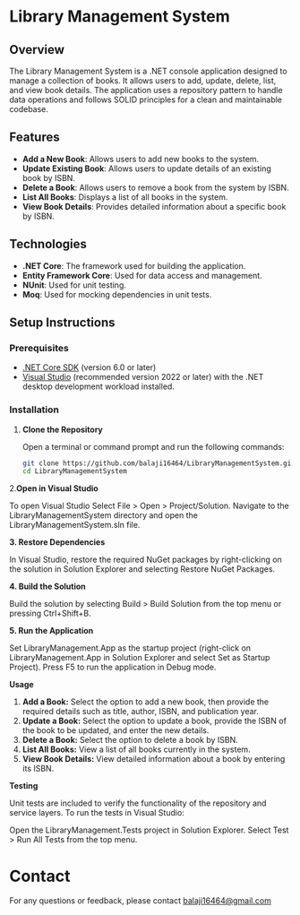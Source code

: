 # Library Management System

## Overview

The Library Management System is a .NET console application designed to manage a collection of books. It allows users to add, update, delete, list, and view book details. The application uses a repository pattern to handle data operations and follows SOLID principles for a clean and maintainable codebase.

## Features

- **Add a New Book**: Allows users to add new books to the system.
- **Update Existing Book**: Allows users to update details of an existing book by ISBN.
- **Delete a Book**: Allows users to remove a book from the system by ISBN.
- **List All Books**: Displays a list of all books in the system.
- **View Book Details**: Provides detailed information about a specific book by ISBN.

## Technologies

- **.NET Core**: The framework used for building the application.
- **Entity Framework Core**: Used for data access and management.
- **NUnit**: Used for unit testing.
- **Moq**: Used for mocking dependencies in unit tests.

## Setup Instructions

### Prerequisites

- [.NET Core SDK](https://dotnet.microsoft.com/download) (version 6.0 or later)
- [Visual Studio](https://visualstudio.microsoft.com/) (recommended version 2022 or later) with the .NET desktop development workload installed.

### Installation

1. **Clone the Repository**

   Open a terminal or command prompt and run the following commands:

   ```bash
   git clone https://github.com/balaji16464/LibraryManagementSystem.git
   cd LibraryManagementSystem

2.**Open in Visual Studio**

  To open Visual Studio  Select File > Open > Project/Solution.
  Navigate to the LibraryManagementSystem directory and open the LibraryManagementSystem.sln file.

**3. Restore Dependencies**

  In Visual Studio, restore the required NuGet packages by right-clicking on the solution in Solution Explorer and selecting Restore NuGet Packages.

**4. Build the Solution**

   Build the solution by selecting Build > Build Solution from the top menu or pressing Ctrl+Shift+B.

**5. Run the Application**

  Set LibraryManagement.App as the startup project (right-click on LibraryManagement.App in Solution Explorer and select Set as Startup Project).
  Press F5 to run the application in Debug mode.
  
**Usage**

1. **Add a Book:** Select the option to add a new book, then provide the required details such as title, author, ISBN, and publication year. 
2. **Update a Book:** Select the option to update a book, provide the ISBN of the book to be updated, and enter the new details.
3. **Delete a Book:** Select the option to delete a book by ISBN.
4. **List All Books:** View a list of all books currently in the system.
5. **View Book Details:** View detailed information about a book by entering its ISBN.

**Testing**

Unit tests are included to verify the functionality of the repository and service layers. To run the tests in Visual Studio:

Open the LibraryManagement.Tests project in Solution Explorer.
Select Test > Run All Tests from the top menu.

# Contact
For any questions or feedback, please contact balaji16464@gmail.com
